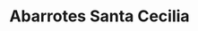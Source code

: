 ---
title: "Abarrotes Santa Cecilia"
url: /suchitlan-comala-colima/abarrotes-santa-cecilia/
shop: Lebensmittel
---